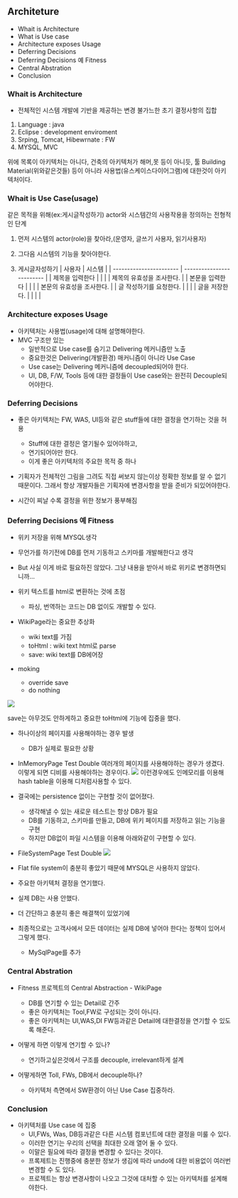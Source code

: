 ## Architeture

* Whait is Architecture
* What is Use case
* Architecture exposes Usage
* Deferring Decisions
* Deferring Decisions 예 Fitness
* Central Abstration
* Conclusion


### Whait is Architecture
* 전체적인 시스템 개발에 기반을 제공하는 변경 불가느한 초기 결정사항의 집합

1. Language : java
2. Eclipse : development enviroment
3. Srping, Tomcat,  Hibewrnate : FW
4. MYSQL, MVC

위에 목록이 아키텍처는 아니다, 건축의 아키텍처가 해머,못 등이 아니듯, 툴 Building Material(위와같은것들) 등이 아니라 사용법(유스케이스다이어그램)에 대한것이 아키텍처이다.


### Whait is Use Case(usage)
같은 목적을 위해(ex:게시글작성하기) actor와 시스템간의 사용작용을 정의하는 전형적인 단계

1. 먼저 시스템의 actor(role)을 찾아라,(운영자, 글쓰기 사용자, 읽기사용자)
2. 그다음 시스템의 기능을 찾아야한다.

3. 게시글자성하기
| 사용자                  | 시스템                    |
| ----------------------- | ------------------------- |
| 제목을 입력한다         |                           |
|                         | 제목의 유효성을 조사한다. |
| 본문을 입력한다         |                           |
|                         | 본문의 유효성을 조사한다. |
| 글 작성하기를 요청한다. |                           |
|                         | 글을 저장한다.            |
|                         |                           |

### Architecture exposes Usage
* 아키텍처는 사용법(usage)에 대해 설명해야한다.
* MVC 구조만 있는
  * 일반적으로 Use case를 숨기고 Delivering 메커니즘만 노출
  * 중요한것은 Delivering(개발환경) 매커니즘이 아니라 Use Case  
  * Use case는 Delivering 메커니즘에 decoupled되어야 한다.
  * UI, DB, F/W, Tools 등에 대한 결정들이 Use case와는 완전히 Decouple되어야한다.

### Deferring Decisions
* 좋은 아키텍처는 FW, WAS, UI등와 같은 stuff들에 대한 결정을 연기하는 것을 허용
  * Stuff에 대한 결정은 열기될수 있어야하고,
  * 연기되어야만 한다.
  * 이게 좋은 아키텍처의 주요한 목적 중 하나

* 기획자가 전체적인 그림을 그려도 직접 써보지 않는이상 정확한 정보를 알 수 없기때문이다. 그래서 항상 개발자들은 기획자에 변경사항을 받을 준비가 되있어야한다.
* 시간이 찌날 수록 결정을 위한 정보가 풍부해짐  


### Deferring Decisions 예 Fitness
* 위키 저장을 위해 MYSQL생각
* 무언가를 하기전에 DB를 먼저 기동하고 스키마를 개발해한다고 생각
* But 사실 이게 바로 필요하진 않았다. 그냥 내용을 받아서 바로 위키로 변경하면되니까...
* 위키 텍스트를 html로 변환하는 것에 초점
  * 파싱, 번역하는 코드는 DB 없이도 개발할 수 있다.

* WikiPage라는 중요한 추상화
  * wiki text를 가짐
  * toHtml : wiki text html로 parse
  * save: wiki text를 DB에어장

* moking
  * override save
  * do nothing

![](https://i.imgur.com/LxjH7eo.png)

save는 아무것도 안하게하고 중요한 toHtml에 기능에 집중을 했다.
* 하나이상의 페이지를 사용해야하는 경우 발생
  * DB가 실제로 필요한 상황

* InMemoryPage Test Double
여러개의 페이지를 사용해야하는 경우가 생겼다. 이렇게 되면 디비를 사용해야하는 경우이다.
![](https://i.imgur.com/xbM8DWN.png)
이런경우에도 인메모리를 이용해 hash table을 이용해 디처럼사용할 수 있다.

* 결국에는 persistence 없이는 구현할 것이 없어졌다.
  * 생각해낼 수 있는 새로운 테스트는 항상 DB가 필요
  * DB를 기동하고, 스키마를 만들고, DB에 위키 페이지를 저장하고 읽는 기능을 구현
  * 하지만 DB없이 파일 시스템을 이용해 아래와같이 구현할 수 있다.

* FileSystemPage Test Double
![](https://i.imgur.com/9Whc19l.png)

* Flat file system이 충분히 좋았기 때문에 MYSQL은 사용하지 않았다.
* 주요한 아키텍처 결정을 연기했다.
 * 실제 DB는 사용 안했다.
 * 더 간단하고 충분히 좋은 해결책이 있었기에
* 최종적으로는 고객사에서 모든 데이터는 실제 DB에 넣어야 한다는 정책이 있어서 그렇게 했다.
  * MySqlPage를 추가


### Central Abstration
* Fitness 프로젝트의 Central Abstraction - WikiPage
  * DB를 연기할 수 있는 Detail로 간주
  * 좋은 아키텍처는 Tool,FW로 구성되는 것이 아니다.
  * 좋은 아키텍처는 UI,WAS,DI FW등과같은 Detail에 대한결정을 연기할 수 있도록 해준다.

* 어떻게 하면 이렇게 연기할 수 있나?
  * 연기하고싶은것에서 구조를 decouple, irrelevant하게 설계

* 어떻게하면 Toll, FWs, DB에서 decouple하나?
  * 아키텍처 측면에서 SW환경이 아닌 Use Case 집중하라.


### Conclusion
* 아키텍처를 Use case 에 집중
  * UI,FWs, Was, DB등과같은 다른 시스템 컴포넌트에 대한 결정을 미룰 수 있다.
  * 이러한 연기는 우리의 선택을 최대한 오래 열어 둘 수 있다.
  * 이말은 필요에 따라 결정을 변경할 수 있다는 것이다.
  * 프록제트는 진행중에 충분한 정보가 생김에 따라 undo에 대한 비용없이 여러번 변경할 수 도 있다.
  * 프로젝트는 항상 변경사항이 나오고 그것에 대처할 수 있는 아키텍처를 설계해야한다.
